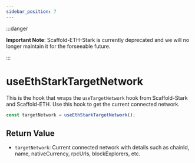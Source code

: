 ```yaml
---
sidebar_position: 7
---
```


:::danger

**Important Note**: Scaffold-ETH-Stark is currently deprecated and we will no longer maintain it for the forseeable future.

:::

# useEthStarkTargetNetwork

This is the hook that wraps the `useTargetNetwork` hook from Scaffold-Stark and Scaffold-ETH. Use this hook to get the current connected network.

```ts
const targetNetwork = useEthStarkTargetNetwork();
```

## Return Value

- `targetNetwork`: Current connected network with details such as chainId, name, nativeCurrency, rpcUrls, blockExplorers, etc.
